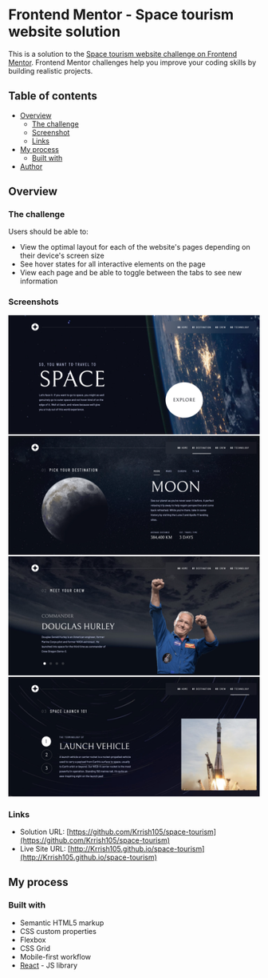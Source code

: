 # Frontend Mentor - Space tourism website solution

This is a solution to the [Space tourism website challenge on Frontend Mentor](https://www.frontendmentor.io/challenges/space-tourism-multipage-website-gRWj1URZ3). Frontend Mentor challenges help you improve your coding skills by building realistic projects. 

## Table of contents

- [Overview](#overview)
  - [The challenge](#the-challenge)
  - [Screenshot](#screenshot)
  - [Links](#links)
- [My process](#my-process)
  - [Built with](#built-with)
- [Author](#author)

## Overview

### The challenge

Users should be able to:

- View the optimal layout for each of the website's pages depending on their device's screen size
- See hover states for all interactive elements on the page
- View each page and be able to toggle between the tabs to see new information

### Screenshots

![](./screenshot/screenshot1.png)
![](./screenshot/screenshot2.png)
![](./screenshot/screenshot3.png)
![](./screenshot/screenshot4.png)

### Links

- Solution URL: [https://github.com/Krrish105/space-tourism](https://github.com/Krrish105/space-tourism)
- Live Site URL: [http://Krrish105.github.io/space-tourism](http://Krrish105.github.io/space-tourism)

## My process

### Built with

- Semantic HTML5 markup
- CSS custom properties
- Flexbox
- CSS Grid
- Mobile-first workflow
- [React](https://reactjs.org/) - JS library

